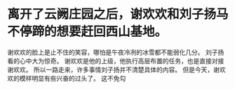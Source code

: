 # 离开了云阙庄园之后，谢欢欢和刘子扬马不停蹄的想要赶回西山基地。
谢欢欢的脸上是止不住的笑容，哪怕是午夜冷冽的冰雪都不能弱化几分。
刘子扬看的心中大为惊奇。
谢欢欢是他的上级，他执行高层布置的任务，也是直接对接谢欢欢。
所以一路走来，许多事情刘子扬并不清楚具体的内容。
但是今天，谢欢欢的模样明显有些兴奋的过头了。
这不免勾


